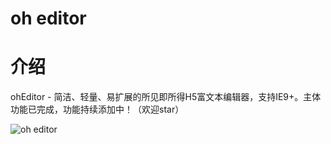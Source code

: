 # oh editor

# 介绍

ohEditor - 简洁、轻量、易扩展的所见即所得H5富文本编辑器，支持IE9+。主体功能已完成，功能持续添加中！（欢迎star）

![oh editor](https://p0.ssl.qhimg.com/t016f641bb930b5f972.png)
